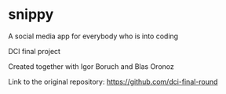 # snippy

A social media app for everybody who is into coding 

DCI final project

Created together with Igor Boruch and Blas Oronoz

Link to the original repository:
https://github.com/dci-final-round
